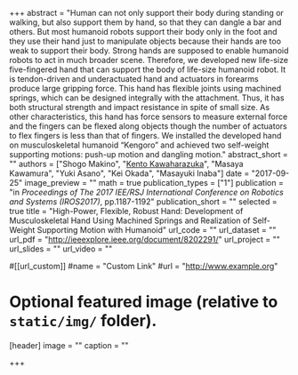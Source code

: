 +++
abstract = "Human can not only support their body during standing or walking, but also support them by hand, so that they can dangle a bar and others. But most humanoid robots support their body only in the foot and they use their hand just to manipulate objects because their hands are too weak to support their body. Strong hands are supposed to enable humanoid robots to act in much broader scene. Therefore, we developed new life-size five-fingered hand that can support the body of life-size humanoid robot. It is tendon-driven and underactuated hand and actuators in forearms produce large gripping force. This hand has flexible joints using machined springs, which can be designed integrally with the attachment. Thus, it has both structural strength and impact resistance in spite of small size. As other characteristics, this hand has force sensors to measure external force and the fingers can be flexed along objects though the number of actuators to flex fingers is less than that of fingers. We installed the developed hand on musculoskeletal humanoid “Kengoro” and achieved two self-weight supporting motions: push-up motion and dangling motion."
abstract_short = ""
authors = ["Shogo Makino", "<u>Kento Kawaharazuka</u>", "Masaya Kawamura", "Yuki Asano", "Kei Okada", "Masayuki Inaba"]
date = "2017-09-25"
image_preview = ""
math = true
publication_types = ["1"]
publication = "in *Proceedings of The 2017 IEE/RSJ International Conference on Robotics and Systems (IROS2017)*, pp.1187-1192"
publication_short = ""
selected = true
title = "High-Power, Flexible, Robust Hand: Development of Musculoskeletal Hand Using Machined Springs and Realization of Self-Weight Supporting Motion with Humanoid"
url_code = ""
url_dataset = ""
url_pdf = "http://ieeexplore.ieee.org/document/8202291/"
url_project = ""
url_slides = ""
url_video = ""

#[[url_custom]]
#name = "Custom Link"
#url = "http://www.example.org"

# Optional featured image (relative to `static/img/` folder).
[header]
image = ""
caption = ""

+++
